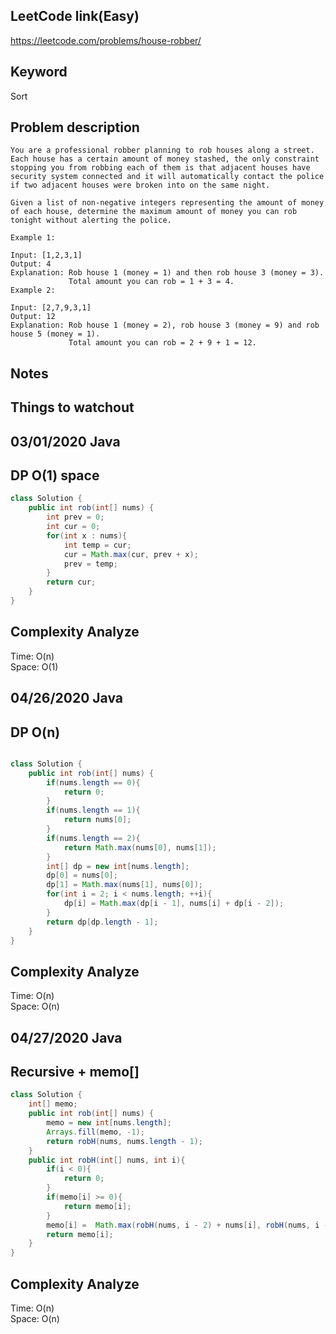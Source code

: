 ## LeetCode link(Easy)
https://leetcode.com/problems/house-robber/

## Keyword
Sort

## Problem description
```
You are a professional robber planning to rob houses along a street. Each house has a certain amount of money stashed, the only constraint stopping you from robbing each of them is that adjacent houses have security system connected and it will automatically contact the police if two adjacent houses were broken into on the same night.

Given a list of non-negative integers representing the amount of money of each house, determine the maximum amount of money you can rob tonight without alerting the police.

Example 1:

Input: [1,2,3,1]
Output: 4
Explanation: Rob house 1 (money = 1) and then rob house 3 (money = 3).
             Total amount you can rob = 1 + 3 = 4.
Example 2:

Input: [2,7,9,3,1]
Output: 12
Explanation: Rob house 1 (money = 2), rob house 3 (money = 9) and rob house 5 (money = 1).
             Total amount you can rob = 2 + 9 + 1 = 12.
```



## Notes


## Things to watchout

## 03/01/2020 Java
## DP O(1) space
```java
class Solution {
    public int rob(int[] nums) {
        int prev = 0;
        int cur = 0;
        for(int x : nums){
            int temp = cur;
            cur = Math.max(cur, prev + x);
            prev = temp;
        }
        return cur;
    }
}

```
## Complexity Analyze
Time: O(n)\
Space: O(1)



## 04/26/2020 Java
## DP O(n)
```java

class Solution {
    public int rob(int[] nums) {
        if(nums.length == 0){
            return 0;
        }
        if(nums.length == 1){
            return nums[0];
        }
        if(nums.length == 2){
            return Math.max(nums[0], nums[1]);
        }
        int[] dp = new int[nums.length];
        dp[0] = nums[0];
        dp[1] = Math.max(nums[1], nums[0]);
        for(int i = 2; i < nums.length; ++i){
            dp[i] = Math.max(dp[i - 1], nums[i] + dp[i - 2]);
        }
        return dp[dp.length - 1];
    }
}
```
## Complexity Analyze
Time: O(n)\
Space: O(n)


## 04/27/2020 Java
## Recursive + memo[]
```java
class Solution {
    int[] memo;
    public int rob(int[] nums) {
        memo = new int[nums.length];
        Arrays.fill(memo, -1);
        return robH(nums, nums.length - 1);
    }
    public int robH(int[] nums, int i){
        if(i < 0){
            return 0;
        }
        if(memo[i] >= 0){
            return memo[i];
        }
        memo[i] =  Math.max(robH(nums, i - 2) + nums[i], robH(nums, i - 1));
        return memo[i];
    }
}
```
## Complexity Analyze
Time: O(n)\
Space: O(n)
